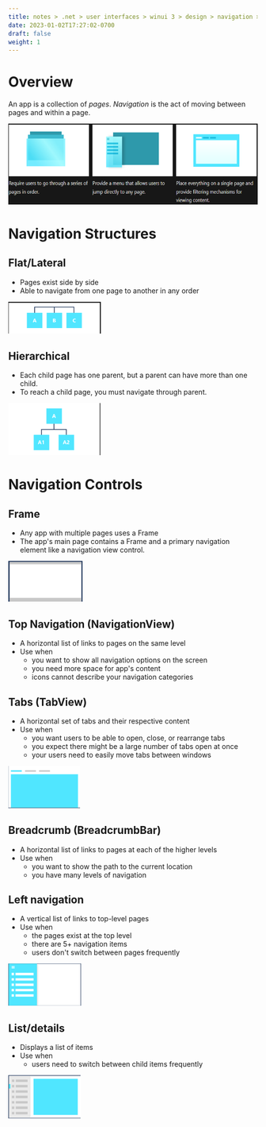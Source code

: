 ```yaml
---
title: notes > .net > user interfaces > winui 3 > design > navigation > navigation
date: 2023-01-02T17:27:02-0700
draft: false
weight: 1
---
```

# Overview
An app is a collection of *pages*. *Navigation* is the act of moving between pages and within a page.

<img src="DESIGN_Navigation-image1.png" style="width:6.00833in;height:1.69167in" />

# Navigation Structures
## Flat/Lateral
- Pages exist side by side
- Able to navigate from one page to another in any order  

<img src="DESIGN_Navigation-image3.png" style="width:1.95in;height:0.675in" />  

## Hierarchical
- Each child page has one parent, but a parent can have
more than one child.
- To reach a child page, you must navigate through parent.  

<img src="DESIGN_Navigation-image2.png" style="width:1.94167in;height:1.09167in" />  

# Navigation Controls
## Frame
- Any app with multiple pages uses a Frame
- The app's main page contains a Frame and a primary navigation
element like a navigation view control.  

<img src="DESIGN_Navigation-image4.png" style="width:1.56667in;height:0.85833in" />  

## Top Navigation (NavigationView)
- A horizontal list of links to pages on the same level
- Use when
  - you want to show all navigation options on the screen
  - you need more space for app's content
  - icons cannot describe your navigation categories

## Tabs (TabView)
- A horizontal set of tabs and their respective content
- Use when
  - you want users to be able to open, close, or rearrange tabs
  - you expect there might be a large number of tabs open at once
  - your users need to easily move tabs between windows  

<img src="DESIGN_Navigation-image5.png" style="width:1.50833in;height:0.88333in" />  

## Breadcrumb (BreadcrumbBar)
- A horizontal list of links to pages at each of the higher levels
- Use when
  - you want to show the path to the current location
  - you have many levels of navigation

## Left navigation
- A vertical list of links to top-level pages
- Use when
  - the pages exist at the top level
  - there are 5+ navigation items
  - users don't switch between pages frequently  

<img src="DESIGN_Navigation-image6.png" style="width:1.53333in;height:0.88333in" />  

## List/details
- Displays a list of items
- Use when
  - users need to switch between child items frequently  

<img src="DESIGN_Navigation-image7.png" style="width:1.525in;height:0.90833in" />  